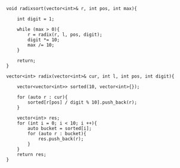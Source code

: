 
    void radixsort(vector<int>& r, int pos, int max){
    
        int digit = 1;

        while (max > 0){
            r = radix(r, l, pos, digit);
            digit *= 10;
            max /= 10;
        }

        return;
    }

    vector<int> radix(vector<int>& cur, int l, int pos, int digit){
        
        vector<vector<int>> sorted(10, vector<int>{});

        for (auto r : cur){
            sorted[r[pos] / digit % 10].push_back(r);
        }

        vector<int> res;
        for (int i = 0; i < 10; i ++){
            auto bucket = sorted[i];
            for (auto r : bucket){
                res.push_back(r);
            }
        }
        return res;
    }

